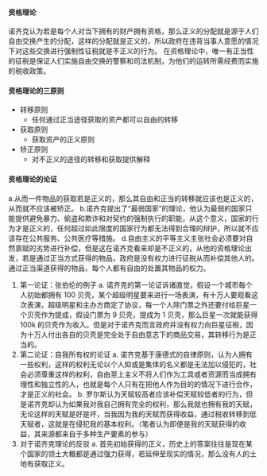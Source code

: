 #### 资格理论
诺齐克认为若是每个人对当下拥有的财产拥有资格，那么正义的分配就是源于人们自由交换产生的分配，这样的分配就是正义的，所以政府在违背当事人意愿的情况下对这些交换进行强制性征税就是不正义的行为。
在资格理论中，唯一有正当性的征税是保证人们实施自由交换的警察和司法机制，为他们的运转所需经费而实施的税收政策。

#### 资格理论的三原则
* 转移原则
  * 任何通过正当途径获取的资产都可以自由的转移
* 获取原则
  * 获取资产的正义原则
* 矫正原则
  * 对不正义的途径的转移和获取提供解释
  
#### 资格理论的论证
a.从而一件物品的获取若是正义的，那么其自由和正当的转移就应该也是正义的，从而就不应该被矫正。
b.诺齐克提出了“最弱国家”的理论，他认为最弱的国家只能提供避免暴力、偷盗和欺诈和对契约的强制执行的职能，从这个意义，国家的行为才是正义的，任何超过如此限度的国家行为都无法得到合理的辩护，所以就不应该存在公共服务、公共医疗等措施。
d.自由主义的平等主义主张社会必须要对自然禀赋的劣势进行补偿，但是这在诺齐克看来却是不正义的，从他的资格理论出发，若是通过正当方式获得的物品，政府是没有权力进行征税从而补偿其他人的。通过正当渠道获得的物品，每个人都有自由的处置其物品的权力。
1. 第一论证：张伯伦的例子
   a. 诺齐克的第一论证诉诸直觉，假设一个城市每个人初始都拥有 100 贝壳，某个超级明星要来进行一场表演，有十万人要观看这次表演，超级明星和主办方商定了协议，每一个人除门票之外还要付给巨星一个贝壳作为提成，假设门票为 9 贝壳，提成为 1 贝壳，那么巨星一次就能获得 100k 的贝壳作为收入。但是对于诺齐克而言政府并没有权力向巨星征税，因为十万人付出各自的贝壳是完全处于自由意志下的商品交易，其转移行为是正当的。
2. 第二论证：自我所有权的论证
   a. 诺齐克基于康德式的自律原则，认为人拥有一些权利，这样的权利无论以个人抑或是集体的名义都是无法加以侵犯的，社会必须尊重这样的权利，自由至上主义不将人们作为工具或者资源而当成拥有理性和独立性的人，也就是每个人只有在把他人作为目的的情况下进行合作，才是正义的社会。
   b. 罗尔斯认为天赋较高者应该补偿天赋较低者的行为，但是诺齐克却认为如果我对我自己拥有完全的权利，那么我就也拥有我的天赋，无论这样的天赋是好是坏，当我因为我的天赋而获得收益，通过税收转移到低天赋者，这就是在侵犯我的基本权利。（笔者认为即便是我的天赋获得的收益，其来源都来自于多种生产要素的参与）
3. 对于诺齐克理论的反驳
   a. 首先初始获得的正义，历史上的答案往往是现在某个国家的领土大概都是通过强力获得，若延伸至现实的情况，那么没有人的土地有获取正义。


